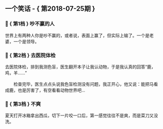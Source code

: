 ## 一个笑话 - { 第2018-07-25期 }
</hr>

### :jack_o_lantern: { 第1档 } 吵不赢的人
世界上有两种人你是吵不赢的，或者说，表面上赢了，但实际上输了。一个是老婆，一个是领导。


### :jack_o_lantern: { 第2档 } 去医院体检
去医院体检，排到我测色盲，医生翻开本子让我认动物，于是我认真的回答“鹿，鸡，羊……”<br/><br/>　　检查完毕，医生点点头说我色盲检测没有问题，我正开心，他又说：能把马看成鹿，也是厉害了，有空看看动物世界吧…


### :jack_o_lantern: { 第3档 } 不爽
夏天打开冰箱拿出西瓜，切下一片咬一口后，第一感觉往往不是爽，而是菜刀又没洗。

